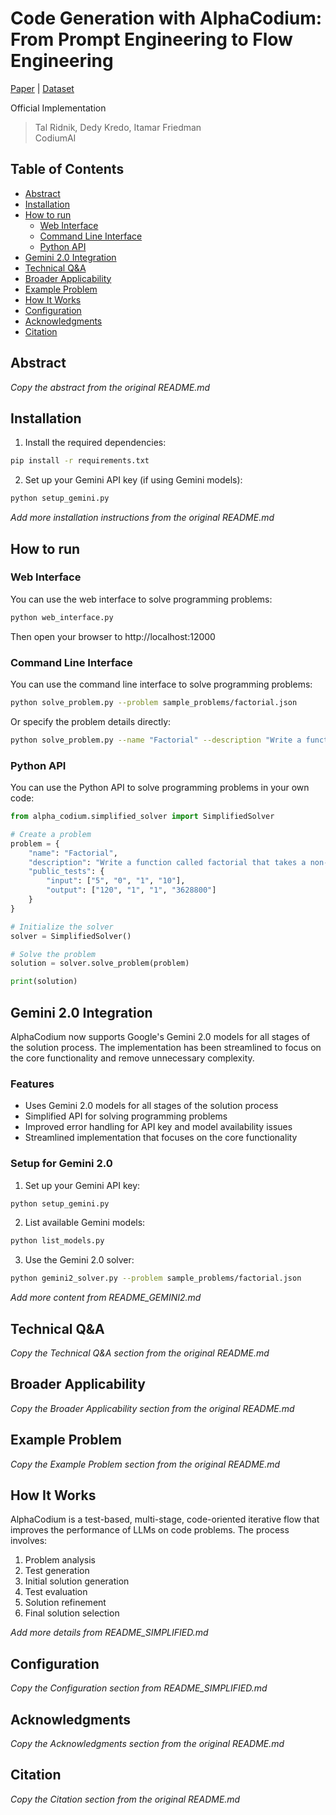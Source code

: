 # Code Generation with AlphaCodium: From Prompt Engineering to Flow Engineering

[Paper](https://arxiv.org/abs/2401.08500) |
[Dataset](https://huggingface.co/datasets/talrid/CodeContests_valid_and_test_AlphaCodium/blob/main/codecontests_valid_and_test_processed_alpha_codium.zip)

Official Implementation
> Tal Ridnik, Dedy Kredo, Itamar Friedman <br/> CodiumAI

## Table of Contents
- [Abstract](#abstract)
- [Installation](#installation)
- [How to run](#how-to-run)
  - [Web Interface](#web-interface)
  - [Command Line Interface](#command-line-interface)
  - [Python API](#python-api)
- [Gemini 2.0 Integration](#gemini-20-integration)
- [Technical Q&A](#technical-qa)
- [Broader Applicability](#broader-applicability)
- [Example Problem](#example-problem)
- [How It Works](#how-it-works)
- [Configuration](#configuration)
- [Acknowledgments](#acknowledgments)
- [Citation](#citation)

## Abstract

*Copy the abstract from the original README.md*

## Installation

1. Install the required dependencies:

```bash
pip install -r requirements.txt
```

2. Set up your Gemini API key (if using Gemini models):

```bash
python setup_gemini.py
```

*Add more installation instructions from the original README.md*

## How to run

### Web Interface

You can use the web interface to solve programming problems:

```bash
python web_interface.py
```

Then open your browser to http://localhost:12000

### Command Line Interface

You can use the command line interface to solve programming problems:

```bash
python solve_problem.py --problem sample_problems/factorial.json
```

Or specify the problem details directly:

```bash
python solve_problem.py --name "Factorial" --description "Write a function to calculate factorial" --test-inputs "5" "0" --test-outputs "120" "1" --output factorial_solution.py
```

### Python API

You can use the Python API to solve programming problems in your own code:

```python
from alpha_codium.simplified_solver import SimplifiedSolver

# Create a problem
problem = {
    "name": "Factorial",
    "description": "Write a function called factorial that takes a non-negative integer n as input and returns n!.",
    "public_tests": {
        "input": ["5", "0", "1", "10"],
        "output": ["120", "1", "1", "3628800"]
    }
}

# Initialize the solver
solver = SimplifiedSolver()

# Solve the problem
solution = solver.solve_problem(problem)

print(solution)
```

## Gemini 2.0 Integration

AlphaCodium now supports Google's Gemini 2.0 models for all stages of the solution process. The implementation has been streamlined to focus on the core functionality and remove unnecessary complexity.

### Features

- Uses Gemini 2.0 models for all stages of the solution process
- Simplified API for solving programming problems
- Improved error handling for API key and model availability issues
- Streamlined implementation that focuses on the core functionality

### Setup for Gemini 2.0

1. Set up your Gemini API key:

```bash
python setup_gemini.py
```

2. List available Gemini models:

```bash
python list_models.py
```

3. Use the Gemini 2.0 solver:

```bash
python gemini2_solver.py --problem sample_problems/factorial.json
```

*Add more content from README_GEMINI2.md*

## Technical Q&A

*Copy the Technical Q&A section from the original README.md*

## Broader Applicability

*Copy the Broader Applicability section from the original README.md*

## Example Problem

*Copy the Example Problem section from the original README.md*

## How It Works

AlphaCodium is a test-based, multi-stage, code-oriented iterative flow that improves the performance of LLMs on code problems. The process involves:

1. Problem analysis
2. Test generation
3. Initial solution generation
4. Test evaluation
5. Solution refinement
6. Final solution selection

*Add more details from README_SIMPLIFIED.md*

## Configuration

*Copy the Configuration section from README_SIMPLIFIED.md*

## Acknowledgments

*Copy the Acknowledgments section from the original README.md*

## Citation

*Copy the Citation section from the original README.md*